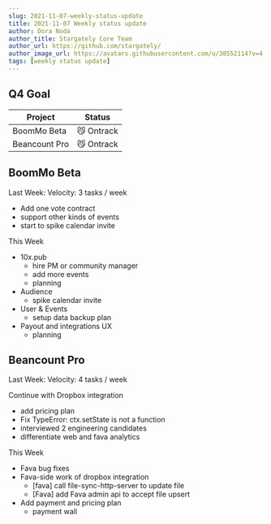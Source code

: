 ```yaml
---
slug: 2021-11-07-weekly-status-update
title: 2021-11-07 Weekly status update
author: Dora Noda
author_title: Stargately Core Team
author_url: https://github.com/stargately/
author_image_url: https://avatars.githubusercontent.com/u/38552114?v=4
tags: [weekly status update]
---
```


## Q4 Goal

| Project | Status |
| ---      | ---      |
| BoomMo Beta | 😼 Ontrack |
| Beancount Pro | 😼 Ontrack |

## BoomMo Beta

Last Week: Velocity: 3 tasks / week

* Add one vote contract
* support other kinds of events
* start to spike calendar invite

This Week

* 10x.pub
  * hire PM or community manager
  * add more events
  * planning
* Audience
  * spike calendar invite
* User & Events
  * setup data backup plan
* Payout and integrations UX
  * planning

## Beancount Pro

Last Week: Velocity: 4 tasks / week

Continue with Dropbox integration

* add pricing plan
* Fix TypeError: ctx.setState is not a function
* interviewed 2 engineering candidates
* differentiate web and fava analytics

This Week

* Fava bug fixes
* Fava-side work of dropbox integration
  * [fava] call file-sync-http-server to update file
  * [Fava] add Fava admin api to accept file upsert
* Add payment and pricing plan
  * payment wall
